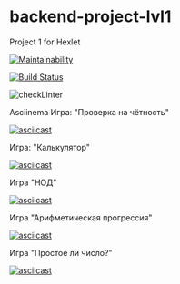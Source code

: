 # backend-project-lvl1
Project 1 for Hexlet

[![Maintainability](https://api.codeclimate.com/v1/badges/f0bad79592362a3ecc38/maintainability)](https://codeclimate.com/github/Katyi/backend-project-lvl1/maintainability)

[![Build Status](https://travis-ci.com/Katyi/backend-project-lvl1.svg?branch=master)](https://travis-ci.com/Katyi/backend-project-lvl1)

![checkLinter](https://github.com/Katyi/backend-project-lvl1/workflows/checkLinter/badge.svg)

Asciinema
Игра: "Проверка на чётность"

[![asciicast](https://asciinema.org/a/wM4zomlEOuOo3hxWlBwWV87nr.svg)](https://asciinema.org/a/wM4zomlEOuOo3hxWlBwWV87nr)

Игра: "Калькулятор"

[![asciicast](https://asciinema.org/a/YXmVqp1kh5c7OFaJcMF3zxExG.svg)](https://asciinema.org/a/YXmVqp1kh5c7OFaJcMF3zxExG)

Игра "НОД"

[![asciicast](https://asciinema.org/a/frcIZSXlGVw7ymRQFKlHC1jBr.svg)](https://asciinema.org/a/frcIZSXlGVw7ymRQFKlHC1jBr)

Игра "Арифметическая прогрессия"

[![asciicast](https://asciinema.org/a/FxUpbd8YKNnh62mGbenRuwUJN.svg)](https://asciinema.org/a/FxUpbd8YKNnh62mGbenRuwUJN)

Игра "Простое ли число?"

[![asciicast](https://asciinema.org/a/4DqL8fVB6CUsa8FTYzGEV1Vgc.svg)](https://asciinema.org/a/4DqL8fVB6CUsa8FTYzGEV1Vgc)
